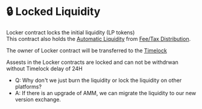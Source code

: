 # 🔒 Locked Liquidity

Locker contract locks the initial liquidity \(LP tokens\)   
This contract also holds the [Automatic Liquidity](automatic-liquidity.md) from [Fee/Tax Distribution](deposit-fee-redistribution.md).

The owner of Locker contract will be transferred to the [Timelock](../security/timelock.md)

Assests in the Locker contracts are locked and can not be withdrwan without Timelock delay of 24H

* Q: Why don't we just burn the liquidity or lock the liquidity on other platforms?
* A: If there is an upgrade of AMM, we can migrate the liquidity to our new version exchange.



